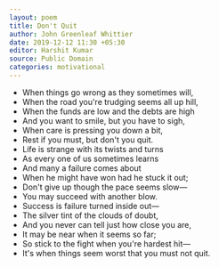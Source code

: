 ```yaml
---
layout: poem
title: Don't Quit
author: John Greenleaf Whittier
date: 2019-12-12 11:30 +05:30
editor: Harshit Kumar
source: Public Domain
categories: motivational
---
```


- When things go wrong as they sometimes will,
- When the road you're trudging seems all up hill,
- When the funds are low and the debts are high
- And you want to smile, but you have to sigh,
- When care is pressing you down a bit,
- Rest if you must, but don't you quit.
- Life is strange with its twists and turns
- As every one of us sometimes learns
- And many a failure comes about
- When he might have won had he stuck it out;
- Don't give up though the pace seems slow—
- You may succeed with another blow.
- Success is failure turned inside out—
- The silver tint of the clouds of doubt,
- And you never can tell just how close you are,
- It may be near when it seems so far;
- So stick to the fight when you're hardest hit—
- It's when things seem worst that you must not quit.
